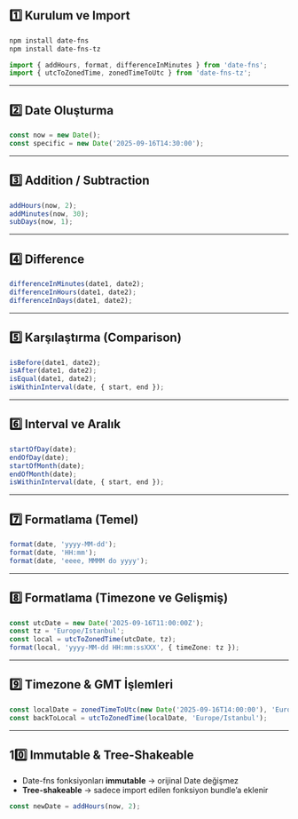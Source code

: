 
## 1️⃣ Kurulum ve Import

```bash
npm install date-fns
npm install date-fns-tz
```

```ts
import { addHours, format, differenceInMinutes } from 'date-fns';
import { utcToZonedTime, zonedTimeToUtc } from 'date-fns-tz';
```

---

## 2️⃣ Date Oluşturma

```ts
const now = new Date();
const specific = new Date('2025-09-16T14:30:00');
```

---

## 3️⃣ Addition / Subtraction

```ts
addHours(now, 2);
addMinutes(now, 30);
subDays(now, 1);
```

---

## 4️⃣ Difference

```ts
differenceInMinutes(date1, date2);
differenceInHours(date1, date2);
differenceInDays(date1, date2);
```

---

## 5️⃣ Karşılaştırma (Comparison)

```ts
isBefore(date1, date2);
isAfter(date1, date2);
isEqual(date1, date2);
isWithinInterval(date, { start, end });
```

---

## 6️⃣ Interval ve Aralık

```ts
startOfDay(date);
endOfDay(date);
startOfMonth(date);
endOfMonth(date);
isWithinInterval(date, { start, end });
```

---

## 7️⃣ Formatlama (Temel)

```ts
format(date, 'yyyy-MM-dd');
format(date, 'HH:mm');
format(date, 'eeee, MMMM do yyyy');
```

---

## 8️⃣ Formatlama (Timezone ve Gelişmiş)

```ts
const utcDate = new Date('2025-09-16T11:00:00Z');
const tz = 'Europe/Istanbul';
const local = utcToZonedTime(utcDate, tz);
format(local, 'yyyy-MM-dd HH:mm:ssXXX', { timeZone: tz });
```

---

## 9️⃣ Timezone & GMT İşlemleri

```ts
const localDate = zonedTimeToUtc(new Date('2025-09-16T14:00:00'), 'Europe/Istanbul');
const backToLocal = utcToZonedTime(localDate, 'Europe/Istanbul');
```

---

## 10️⃣ Immutable & Tree-Shakeable

- Date-fns fonksiyonları **immutable** → orijinal Date değişmez
- **Tree-shakeable** → sadece import edilen fonksiyon bundle’a eklenir

```ts
const newDate = addHours(now, 2);
```
